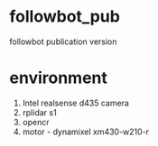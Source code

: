# followbot_pub
followbot publication version

# environment
1. Intel realsense d435 camera
2. rplidar s1
3. opencr
4. motor - dynamixel xm430-w210-r

# 
